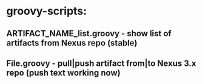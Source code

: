 # groovy-scripts:
## ARTIFACT_NAME_list.groovy - show list of artifacts from Nexus repo (stable)
## File.groovy - pull|push artifact from|to Nexus 3.x repo (push text working now)

